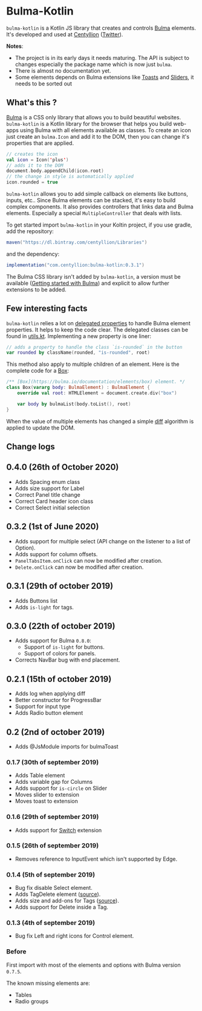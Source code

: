 # Bulma-Kotlin

`bulma-kotlin` is a Kotlin JS library that creates and controls [Bulma](https://bulma.io) elements.
It's developed and used at [Centyllion](https://centyllion.com) ([Twitter](https://twitter.com/centyllion)).

**Notes**:
- The project is in its early days it needs maturing. The API is subject to changes especially the package name which is now just `bulma`.
- There is almost no documentation yet.
-  Some elements depends on Bulma extensions like [Toasts](https://github.com/rfoel/bulma-toast) and [Sliders](https://wikiki.github.io/form/slider), it needs to be sorted out 

## What's this ?

[Bulma](https://bulma.io) is a CSS only library that allows you to build beautiful websites. 
`bulma-kotlin` is a Kotlin library for the browser that helps you build web-apps using Bulma with all elements available as classes.
To create an icon just create an `bulma.Icon` and add it to the DOM, then you can change it's properties that are applied.

```kotlin
// creates the icon
val icon = Icon('plus')
// adds it to the DOM
document.body.appendChild(icon.root)
// the change in style is automatically applied
icon.rounded = true
``` 

`bulma-kotlin` allows you to add simple callback on elements like buttons, inputs, etc.. 
Since Bulma elements can be stacked, it's easy to build complex components.
It also provides controllers that links data and Bulma elements. 
Especially a special `MultipleController` that deals with lists.


To get started import `bulma-kotlin` in your Koltin project, if you use gradle, add the repository:

```gradle
maven("https://dl.bintray.com/centyllion/Libraries")
```
and the dependency:
```gradle
implementation("com.centyllion:bulma-kotlin:0.3.1")
```

The Bulma CSS library isn't added by `bulma-kotlin`, a version must be available ([Getting started with Bulma](https://bulma.io/documentation/overview/start/))
and explicit to allow further extensions to be added.

## Few interesting facts

`bulma-kotlin` relies a lot on [delegated properties](https://kotlinlang.org/docs/reference/delegated-properties.html) to handle Bulma element properties. 
It helps to keep the code clear.
The delegated classes can be found in [utils.kt](https://github.com/centyllion/bulma-kotlin/blob/master/src/main/kotlin/bulma/utils.kt).
Implementing a new property is one liner:
```kotlin
// adds a property to handle the class `is-rounded` in the button
var rounded by className(rounded, "is-rounded", root)
```

This method also apply to multiple children of an element. Here is the complete code for a [Box](https://bulma.io/documentation/elements/box):
```kotlin
/** [Box](https://bulma.io/documentation/elements/box) element. */
class Box(vararg body: BulmaElement) : BulmaElement {
    override val root: HTMLElement = document.create.div("box")

    var body by bulmaList(body.toList(), root)
}
```

When the value of multiple elements has changed a simple [diff](https://github.com/centyllion/bulma-kotlin/blob/master/src/main/kotlin/bulma/diff.kt) algorithm is applied to update the DOM.

## Change logs

## 0.4.0 (26th of October 2020)

- Adds Spacing enum class
- Adds size support for Label
- Correct Panel title change
- Correct Card header icon class
- Correct Select initial selection

## 0.3.2 (1st of June 2020)

- Adds support for multiple select (API change on the listener to a list of Option).
- Adds support for column offsets.
- `PanelTabsItem.onClick` can now be modified after creation.
- `Delete.onClick` can now be modified after creation.

## 0.3.1 (29th of october 2019)

- Adds Buttons list
- Adds `is-light` for tags.

## 0.3.0 (22th of october 2019)

- Adds support for Bulma `0.8.0`:
  - Support of `is-light` for buttons.
  - Support of colors for panels. 
- Corrects NavBar bug with end placement.

## 0.2.1 (15th of october 2019)

- Adds log when applying diff
- Better constructor for ProgressBar
- Support for input type
- Adds Radio button element

## 0.2 (2nd of october 2019)

- Adds @JsModule imports for bulmaToast

### 0.1.7 (30th of september 2019)

- Adds Table element
- Adds variable gap for Columns
- Adds support for `is-circle` on Slider
- Moves slider to extension
- Moves toast to extension

### 0.1.6 (29th of september 2019)

- Adds support for [Switch](https://wikiki.github.io/form/switch/) extension 

### 0.1.5 (26th of september 2019)

- Removes reference to InputEvent which isn't supported by Edge.

### 0.1.4 (5th of september 2019)

- Bug fix disable Select element.
- Adds TagDelete element ([source](https://bulma.io/documentation/elements/tag/#modifiers)).
- Adds size and add-ons for Tags ([source](https://bulma.io/documentation/elements/tag/#list-of-tags)).
- Adds support for Delete inside a Tag.

### 0.1.3 (4th of september 2019)

- Bug fix Left and right icons for Control element.

### Before

First import with most of the elements and options with Bulma version `0.7.5`.

The known missing elements are:
- Tables
- Radio groups

